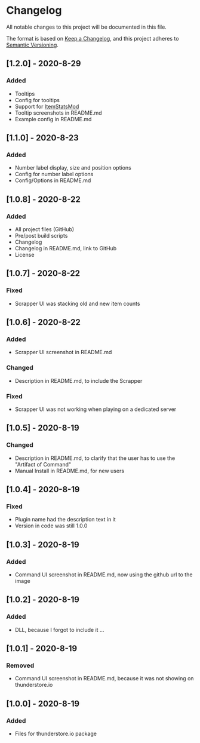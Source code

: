 # Changelog

All notable changes to this project will be documented in this file.

The format is based on [Keep a Changelog](https://keepachangelog.com/en/1.0.0/),
and this project adheres to [Semantic Versioning](https://semver.org/spec/v2.0.0.html).

## [1.2.0] - 2020-8-29
### Added
- Tooltips
- Config for tooltips
- Support for [ItemStatsMod](https://thunderstore.io/package/ontrigger/ItemStatsMod/)
- Tooltip screenshots in README.md
- Example config in README.md

## [1.1.0] - 2020-8-23
### Added
- Number label display, size and position options
- Config for number label options
- Config/Options in README.md

## [1.0.8] - 2020-8-22
### Added
- All project files (GitHub)
- Pre/post build scripts
- Changelog
- Changelog in README.md, link to GitHub
- License

## [1.0.7] - 2020-8-22
### Fixed
- Scrapper UI was stacking old and new item counts

## [1.0.6] - 2020-8-22
### Added
- Scrapper UI screenshot in README.md

### Changed
- Description in README.md, to include the Scrapper

### Fixed
- Scrapper UI was not working when playing on a dedicated server

## [1.0.5] - 2020-8-19
### Changed
- Description in README.md, to clarify that the user has to use the "Artifact of Command"
- Manual Install in README.md, for new users

## [1.0.4] - 2020-8-19
### Fixed
- Plugin name had the description text in it
- Version in code was still 1.0.0

## [1.0.3] - 2020-8-19
### Added
- Command UI screenshot in README.md, now using the github url to the image

## [1.0.2] - 2020-8-19
### Added
- DLL, because I forgot to include it ...

## [1.0.1] - 2020-8-19
### Removed
- Command UI screenshot in README.md, because it was not showing on thunderstore.io

## [1.0.0] - 2020-8-19
### Added
- Files for thunderstore.io package
